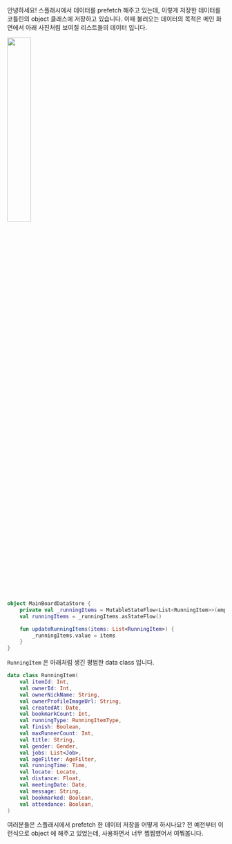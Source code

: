 안녕하세요! 스플래시에서 데이터를 prefetch 해주고 있는데, 이렇게 저장한 데이터를 코틀린의 object 클래스에 저장하고 있습니다.
이때 불러오는 데이터의 목적은 메인 화면에서 아래 사진처럼 보여질 리스트들의 데이터 입니다.

<img src="https://user-images.githubusercontent.com/40740128/158814398-97b76bbb-b279-49aa-bad6-1fdd6a8741b1.png" width="33%" />

```kotlin
object MainBoardDataStore {
    private val _runningItems = MutableStateFlow<List<RunningItem>>(emptyList())
    val runningItems = _runningItems.asStateFlow()

    fun updateRunningItems(items: List<RunningItem>) {
        _runningItems.value = items
    }
}
```

`RunningItem` 은 아래처럼 생긴 평범한 data class 입니다.

```kotlin
data class RunningItem(
    val itemId: Int,
    val ownerId: Int,
    val ownerNickName: String,
    val ownerProfileImageUrl: String,
    val createdAt: Date,
    val bookmarkCount: Int,
    val runningType: RunningItemType,
    val finish: Boolean,
    val maxRunnerCount: Int,
    val title: String,
    val gender: Gender,
    val jobs: List<Job>,
    val ageFilter: AgeFilter,
    val runningTime: Time,
    val locate: Locate,
    val distance: Float,
    val meetingDate: Date,
    val message: String,
    val bookmarked: Boolean,
    val attendance: Boolean,
)
```

여러분들은 스플래시에서 prefetch 한 데이터 저장을 어떻게 하시나요? 전 예전부터 이런식으로 object 에 해주고 있었는데, 사용하면서 너무 찝찝헀어서 여쭤봅니다.